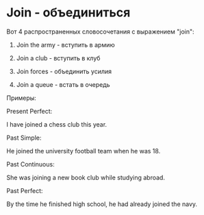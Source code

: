 # Join - объединиться




Вот 4 распространенных словосочетания с выражением "join":

1. Join the army - вступить в армию

2. Join a club - вступить в клуб

3. Join forces - объединить усилия

4. Join a queue - встать в очередь

Примеры:

Present Perfect:

I have joined a chess club this year.

Past Simple:

He joined the university football team when he was 18.

Past Continuous:

She was joining a new book club while studying abroad.

Past Perfect:

By the time he finished high school, he had already joined the navy.